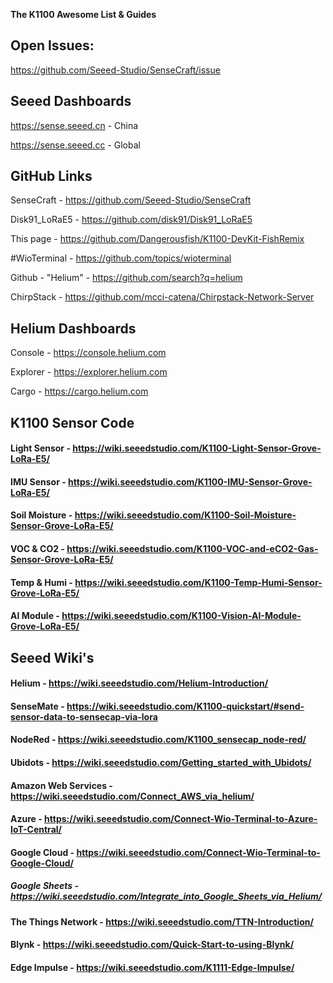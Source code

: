 **The K1100 Awesome List & Guides**

Open Issues:
------------

<https://github.com/Seeed-Studio/SenseCraft/issue>

Seeed Dashboards
----------------

<https://sense.seeed.cn> - China

<https://sense.seeed.cc> - Global

GitHub Links
------------

SenseCraft - <https://github.com/Seeed-Studio/SenseCraft>

Disk91_LoRaE5 - <https://github.com/disk91/Disk91_LoRaE5>

This page - <https://github.com/Dangerousfish/K1100-DevKit-FishRemix>

#WioTerminal - <https://github.com/topics/wioterminal>

Github - "Helium" - <https://github.com/search?q=helium>

ChirpStack - <https://github.com/mcci-catena/Chirpstack-Network-Server>

Helium Dashboards
-----------------

Console - <https://console.helium.com>

Explorer - <https://explorer.helium.com>

Cargo - <https://cargo.helium.com>

K1100 Sensor Code
-----------------

#### Light Sensor - <https://wiki.seeedstudio.com/K1100-Light-Sensor-Grove-LoRa-E5/>

#### IMU Sensor - <https://wiki.seeedstudio.com/K1100-IMU-Sensor-Grove-LoRa-E5/>

#### Soil Moisture - <https://wiki.seeedstudio.com/K1100-Soil-Moisture-Sensor-Grove-LoRa-E5/>

#### VOC & CO2 - <https://wiki.seeedstudio.com/K1100-VOC-and-eCO2-Gas-Sensor-Grove-LoRa-E5/>

#### Temp & Humi - <https://wiki.seeedstudio.com/K1100-Temp-Humi-Sensor-Grove-LoRa-E5/>

#### AI Module - <https://wiki.seeedstudio.com/K1100-Vision-AI-Module-Grove-LoRa-E5/>

Seeed Wiki's
------------

#### Helium - <https://wiki.seeedstudio.com/Helium-Introduction/>

#### SenseMate - <https://wiki.seeedstudio.com/K1100-quickstart/#send-sensor-data-to-sensecap-via-lora>

#### NodeRed - <https://wiki.seeedstudio.com/K1100_sensecap_node-red/>

#### Ubidots - <https://wiki.seeedstudio.com/Getting_started_with_Ubidots/>

#### Amazon Web Services - <https://wiki.seeedstudio.com/Connect_AWS_via_helium/>

#### Azure - <https://wiki.seeedstudio.com/Connect-Wio-Terminal-to-Azure-IoT-Central/>

#### Google Cloud - <https://wiki.seeedstudio.com/Connect-Wio-Terminal-to-Google-Cloud/>

##### Google Sheets - <https://wiki.seeedstudio.com/Integrate_into_Google_Sheets_via_Helium/>

#### The Things Network - <https://wiki.seeedstudio.com/TTN-Introduction/>

#### Blynk - <https://wiki.seeedstudio.com/Quick-Start-to-using-Blynk/>

#### Edge Impulse - <https://wiki.seeedstudio.com/K1111-Edge-Impulse/>

